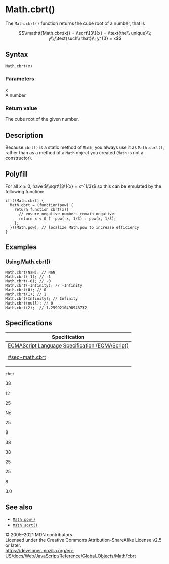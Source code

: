 # Math.cbrt()

The `Math.cbrt()` function returns the cube root of a number, that is

$$\\mathtt{Math.cbrt(x)} = \\sqrt\[3\]{x} = \\text{the\\ unique}\\; y\\;\\text{such\\ that}\\; y^{3} = x$$

## Syntax

    Math.cbrt(x)

### Parameters

x  
A number.

### Return value

The cube root of the given number.

## Description

Because `cbrt()` is a static method of `Math`, you always use it as `Math.cbrt()`, rather than as a method of a `Math` object you created (`Math` is not a constructor).

## Polyfill

For all *x* ≥ 0, have $\\sqrt\[3\]{x} = x^{1/3}$ so this can be emulated by the following function:

    if (!Math.cbrt) {
      Math.cbrt = (function(pow) {
        return function cbrt(x){
          // ensure negative numbers remain negative:
          return x < 0 ? -pow(-x, 1/3) : pow(x, 1/3);
        };
      })(Math.pow); // localize Math.pow to increase efficiency
    }

## Examples

### Using Math.cbrt()

    Math.cbrt(NaN); // NaN
    Math.cbrt(-1); // -1
    Math.cbrt(-0); // -0
    Math.cbrt(-Infinity); // -Infinity
    Math.cbrt(0); // 0
    Math.cbrt(1); // 1
    Math.cbrt(Infinity); // Infinity
    Math.cbrt(null); // 0
    Math.cbrt(2);  // 1.2599210498948732

## Specifications

<table>
<thead>
<tr class="header">
<th>Specification</th>
</tr>
</thead>
<tbody>
<tr class="odd">
<td>
<a href="https://tc39.es/ecma262/#sec-math.cbrt">ECMAScript Language Specification (ECMAScript) 
<br/>

<span class="small">#sec-math.cbrt</span>
</a>
</td>
</tr>
</tbody>
</table>

`cbrt`

38

12

25

No

25

8

38

38

25

25

8

3.0

## See also

-   [`Math.pow()`](pow)
-   [`Math.sqrt()`](sqrt)

© 2005–2021 MDN contributors.  
Licensed under the Creative Commons Attribution-ShareAlike License v2.5 or later.  
<a href="https://developer.mozilla.org/en-US/docs/Web/JavaScript/Reference/Global_Objects/Math/cbrt" class="_attribution-link">https://developer.mozilla.org/en-US/docs/Web/JavaScript/Reference/Global_Objects/Math/cbrt</a>
